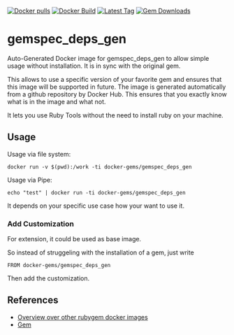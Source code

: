 [![Docker pulls](https://img.shields.io/docker/pulls/rubygem/gemspec_deps_gen.svg)](https://hub.docker.com/r/rubygem/gemspec_deps_gen/)
[![Docker Build](https://img.shields.io/docker/automated/rubygem/gemspec_deps_gen.svg)](https://hub.docker.com/r/rubygem/gemspec_deps_gen/)
[![Latest Tag](https://img.shields.io/github/tag/docker-rubygem/gemspec_deps_gen.svg)](https://hub.docker.com/r/rubygem/gemspec_deps_gen/)
[![Gem Downloads](https://img.shields.io/gem/dt/gemspec_deps_gen.svg)](https://rubygems.org/gems/gemspec_deps_gen/)
# gemspec_deps_gen

Auto-Generated Docker image for gemspec_deps_gen to allow simple usage without installation.
It is in sync with the original gem.

This allows to use a specific version of your favorite gem and ensures that this image will be supported in future.
The image is generated automatically from a github repository by Docker Hub.
This ensures that you exactly know what is in the image and what not.

It lets you use Ruby Tools without the need to install ruby on your machine.

## Usage

Usage via file system:

`docker run -v $(pwd):/work -ti docker-gems/gemspec_deps_gen`

Usage via Pipe:

`echo "test" | docker run -ti docker-gems/gemspec_deps_gen`

It depends on your specific use case how your want to use it.

### Add Customization

For extension, it could be used as base image.

So instead of struggeling with the installation of a gem, just write

`FROM docker-gems/gemspec_deps_gen`

Then add the customization.

## References

 - [Overview over other rubygem docker images](https://github.com/thinkbot/docker-rubygem)
 - [Gem](https://rubygems.org/gems/gemspec_deps_gen/)
